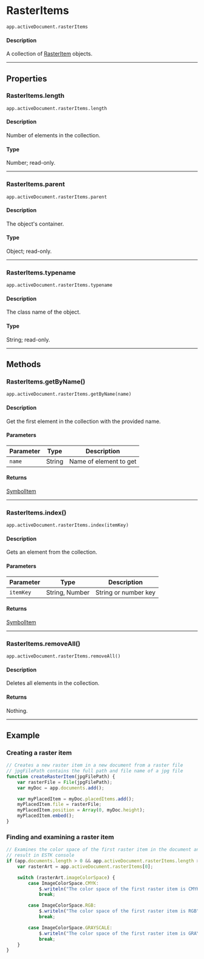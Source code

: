 # RasterItems

`app.activeDocument.rasterItems`

#### Description

A collection of [RasterItem](./RasterItem.md) objects.

---

## Properties

### RasterItems.length

`app.activeDocument.rasterItems.length`

#### Description

Number of elements in the collection.

#### Type

Number; read-only.

---

### RasterItems.parent

`app.activeDocument.rasterItems.parent`

#### Description

The object's container.

#### Type

Object; read-only.

---

### RasterItems.typename

`app.activeDocument.rasterItems.typename`

#### Description

The class name of the object.

#### Type

String; read-only.

---

## Methods

### RasterItems.getByName()

`app.activeDocument.rasterItems.getByName(name)`

#### Description

Get the first element in the collection with the provided name.

#### Parameters

| Parameter |  Type  |      Description       |
| --------- | ------ | ---------------------- |
| `name`    | String | Name of element to get |

#### Returns

[SymbolItem](./SymbolItem.md)

---

### RasterItems.index()

`app.activeDocument.rasterItems.index(itemKey)`

#### Description

Gets an element from the collection.

#### Parameters

| Parameter |      Type      |     Description      |
| --------- | -------------- | -------------------- |
| `itemKey` | String, Number | String or number key |

#### Returns

[SymbolItem](./SymbolItem.md)

---

### RasterItems.removeAll()

`app.activeDocument.rasterItems.removeAll()`

#### Description

Deletes all elements in the collection.

#### Returns

Nothing.

---

## Example

### Creating a raster item

```javascript
// Creates a new raster item in a new document from a raster file
// jpgFilePath contains the full path and file name of a jpg file
function createRasterItem(jpgFilePath) {
    var rasterFile = File(jpgFilePath);
    var myDoc = app.documents.add();

    var myPlacedItem = myDoc.placedItems.add();
    myPlacedItem.file = rasterFile;
    myPlacedItem.position = Array(0, myDoc.height);
    myPlacedItem.embed();
}
```

### Finding and examining a raster item

```javascript
// Examines the color space of the first raster item in the document and displays
// result in ESTK console
if (app.documents.length > 0 && app.activeDocument.rasterItems.length > 0) {
    var rasterArt = app.activeDocument.rasterItems[0];

    switch (rasterArt.imageColorSpace) {
        case ImageColorSpace.CMYK:
            $.writeln("The color space of the first raster item is CMYK");
            break;

        case ImageColorSpace.RGB:
            $.writeln("The color space of the first raster item is RGB");
            break;

        case ImageColorSpace.GRAYSCALE:
            $.writeln("The color space of the first raster item is GRAYSCALE");
            break;
    }
}
```
